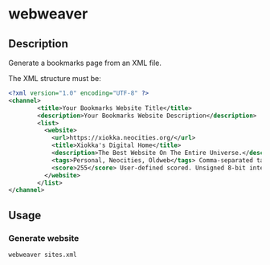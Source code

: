 # webweaver
## Description
Generate a bookmarks page from an XML file.

The XML structure must be:
```xml
<?xml version="1.0" encoding="UTF-8" ?>
<channel>
        <title>Your Bookmarks Website Title</title>
        <description>Your Bookmarks Website Description</description>
        <list>
          <website>
            <url>https://xiokka.neocities.org/</url>
            <title>Xiokka's Digital Home</title>
            <description>The Best Website On The Entire Universe.</description>
            <tags>Personal, Neocities, Oldweb</tags> Comma-separated tags
            <score>255</score> User-defined scored. Unsigned 8-bit integer (0-255). Defines website priority on the list.
          </website>
        </list>
</channel>
```

## Usage

### Generate website
```bash
webweaver sites.xml
```
